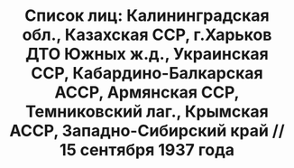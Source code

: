 ---
title: 'Список лиц: Калининградская обл., Казахская ССР, г.Харьков ДТО Южных ж.д.,
  Украинская ССР, Кабардино-Балкарская АССР, Армянская ССР, Темниковский лаг., Крымская
  АССР, Западно-Сибирский край // 15 сентября 1937 года'
description: РГАСПИ, ф.17, т.3, оп.171, дело 411, лист 32
images:
- /disk/pictures/v03/17-171-411-032.jpg
- /disk/pictures/v03/17-171-411-033.jpg
- /disk/pictures/v03/17-171-411-034.jpg
- /disk/pictures/v03/17-171-411-035.jpg
- /disk/pictures/v03/17-171-411-036.jpg
- /disk/pictures/v03/17-171-411-037.jpg
---